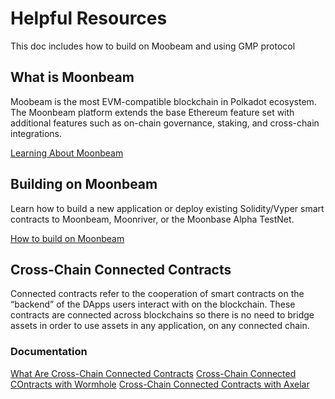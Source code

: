# Helpful Resources

This doc includes how to build on Moobeam and using GMP protocol

## What is Moonbeam

Moobeam is the most EVM-compatible blockchain in Polkadot ecosystem. The Moonbeam platform extends the base Ethereum feature set with additional features such as on-chain governance, staking, and cross-chain integrations.

[Learning About Moonbeam](https://docs.moonbeam.network/learn/)

## Building on Moonbeam

Learn how to build a new application or deploy existing Solidity/Vyper smart contracts to Moonbeam, Moonriver, or the Moonbase Alpha TestNet.

[How to build on Moonbeam](https://docs.moonbeam.network/builders/)

## Cross-Chain Connected Contracts

Connected contracts refer to the cooperation of smart contracts on the “backend” of the DApps users interact with on the blockchain. These contracts are connected across blockchains so there is no need to bridge assets in order to use assets in any application, on any connected chain.

### Documentation
[What Are Cross-Chain Connected Contracts](https://moonbeam.network/blog/cross-chain-smart-contracts/)
[Cross-Chain Connected COntracts with Wormhole](https://moonbeam.network/blog/connected-contracts-wormhole/)
[Cross-Chain Connected Contracts with Axelar](https://moonbeam.network/blog/connected-contracts-axelar/)
